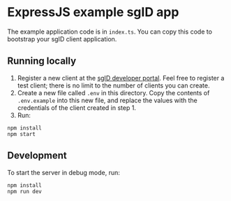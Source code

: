 # ExpressJS example sgID app

The example application code is in `index.ts`. You can copy this code to bootstrap your sgID client application.

## Running locally

1. Register a new client at the [sgID developer portal](https://developer.id.gov.sg). Feel free to register a test client; there is no limit to the number of clients you can create.
2. Create a new file called `.env` in this directory. Copy the contents of `.env.example` into this new file, and replace the values with the credentials of the client created in step 1.
3. Run:

```
npm install
npm start
```

## Development

To start the server in debug mode, run:

```
npm install
npm run dev
```
